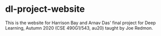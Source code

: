# dl-project-website

This is the website for Harrison Bay and Arnav Das' final project for Deep Learning, Autumn 2020 (CSE 490G1/543, au20) taught by Joe Redmon.
